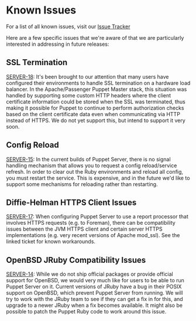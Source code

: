Known Issues
=====

For a list of all known issues, visit our [Issue Tracker]()

Here are a few specific issues that we're aware of that we are particularly
interested in addressing in future releases:

SSL Termination
-----

[SERVER-18](https://tickets.puppetlabs.com/browse/SERVER-18): It's been brought
to our attention that many users have configured their environments to handle
SSL termination on a hardware load balancer.  In the Apache/Passenger Puppet
Master stack, this situation was handled by supporting some custom HTTP headers
where the client certificate information could be stored when the SSL was
terminated, thus making it possible for Puppet to continue to perform authorization
checks based on the client certificate data even when communicating via HTTP
instead of HTTPS.  We do not yet support this, but intend to support it very soon.


Config Reload
-----

[SERVER-15](https://tickets.puppetlabs.com/browse/SERVER-15): In the current
builds of Puppet Server, there is no signal handling mechanism
that allows you to request a config reload/service refresh.  In order to
clear out the Ruby environments and reload all config, you must restart the
service.  This is expensive, and in the future we'd like to support some mechanisms
for reloading rather than restarting.

Diffie-Helman HTTPS Client Issues
-----

[SERVER-17](https://tickets.puppetlabs.com/browse/SERVER-17): When configuring
Puppet Server to use a report processor that involves HTTPS requests (e.g. to
Foreman), there can be compatibility issues between the JVM HTTPS client and
certain server HTTPS implementations (e.g. very recent versions of Apache mod_ssl).
See the linked ticket for known workarounds.

OpenBSD JRuby Compatibility Issues
-----

[SERVER-14](https://tickets.puppetlabs.com/browse/SERVER-14): While we do not ship
official packages or provide official support for OpenBSD, we would very much
like for users to be able to run Puppet Server on it.  Current versions of JRuby
have a bug in their POSIX support on OpenBSD, which prevent Puppet Server from
running.  We will try to work with the JRuby team to see if they can get a fix
in for this, and upgrade to a newer JRuby when a fix becomes available.  It might
also be possible to patch the Puppet Ruby code to work around this issue.